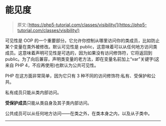 # 能见度

> 原文:[https://php5-tutorial.com/classes/visibility/](https://php5-tutorial.com/classes/visibility/)

可见性是 OOP 的一个重要部分。它允许你控制从哪里访问你的类成员，比如防止某个变量在类外被修改。默认可见性是 public，这意味着可以从任何地方访问类成员。这意味着声明可见性是可选的，因为如果没有访问修饰符，它将返回到 public。为了向后兼容，声明类变量的老方法，即在变量名前加上“var”关键字(这来自 PHP 4，不应再使用)也默认为公共可见性。

PHP 在这方面非常简单，因为它只有 3 种不同的访问修饰符:私有、受保护和公共。

私有成员只能从类内部访问。

**受保护成员**只能从类自身及其子类内部访问。

公共成员可以从任何地方访问——在类之外，在类本身之内，以及从子类中。

* * *